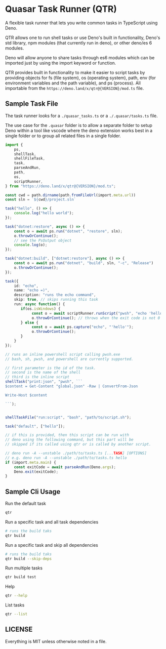 # Quasar Task Runner (QTR)

A flexible task runner that lets you write common tasks in TypeScript using Deno.

QTR allows one to run shell tasks or use Deno's built in functionality, Deno's std
library, npm modules (that currently run in deno), or other deno/es 6 modules.

Deno will allow anyone to share tasks through es6 modules which can be imported
just by using the import keyword or function.

QTR provides built in functionality to make it easier to script tasks by providing
objects for fs (file system), os (operating system), path, env (for environment
variables and the path variable), and ps (process). All importable from the
`https://deno.land/x/qtr@{VERSION}/mod.ts` file.

## Sample Task File

The task runner looks for a `./quasar_tasks.ts` or a `./.quasar/tasks.ts` file.

The use case for the `.quasar` folder is to allow a separate folder to setup
Deno within a tool like vscode where the deno extension works best in a single folder
or to group all related files in a single folder.

```typescript
import { 
    ps, 
    shellTask, 
    shellFileTask, 
    task, 
    parseAndRun, 
    path, 
    os,
    scriptRunner, 
} from "https://deno.land/x/qtr@{VERSION}/mod.ts";

const cwd = path.dirname(path.fromFileUrl(import.meta.url))
const sln = `${cwd}/project.sln`

task("hello", () => {
    console.log("hello world");
});

task("dotnet:restore", async () => {
    const o = await ps.run("dotnet", "restore", sln);
    o.throwOrContinue();
    // see the PsOutput object
    console.log(o);
});

task("dotnet:build", ["dotnet:restore"], async () => {
    const o = await ps.run("dotnet", "build", sln, "-c", "Release")
    o.throwOrContinue();
});

task({
    id: "echo",
    name: "echo =)",
    description: "runs the echo command",
    skip: true, // skips running this task
    run: async function() {
       if(os.isWindows) {
            const o = await scriptRunner.runScript("pwsh", "echo 'hello'");
            o.throwOrContinue(); // throws when the exit code is not 0
       } else {
            const o = await ps.capture("echo", "'hello'");
            o.throwOrContinue();
       }
    }
});

// runs an inline powershell script calling pwsh.exe
// bash, sh, pwsh, and powershell are currently supported.

// first parameter is the id of the task.
// second is the name of the shell
// third is the inline script 
shellTask("print:json", "pwsh", ```
$content = Get-Content "global.json" -Raw | ConvertFrom-Json

Write-Host $content

```);


shellTaskFile("run:script", "bash", "path/to/script.sh");

task("default", ["hello"]);

// if this is provided, then this script can be run with
// deno using the following command, but this part will be
// skipped if its called using qtr or is called by another script.

// deno run -A --unstable ./path/to/tasks.ts [...TASK] [OPTIONS]
// e.g. deno run -A --unstable ./path/to/tasks.ts hello
if (import.meta.main) {
    const exitCode = await parseAndRun(Deno.args);
    Deno.exit(exitCode);
}
```

## Sample Cli Usage

Run the default task

```bash
qtr 
```

Run a specific task and all task dependencies

```bash
# runs the build taks
qtr build
```

Run a specific task and skip all dependencies

```bash
# runs the build taks
qtr build --skip-deps
```

Run multiple tasks

```bash
qtr build test
```

Help

```bash
qtr --help
```

List tasks

```bash
qtr --list
```

## LICENSE

Everything is MIT unless otherwise noted in a file.